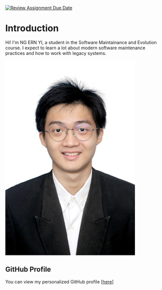 [![Review Assignment Due Date](https://classroom.github.com/assets/deadline-readme-button-22041afd0340ce965d47ae6ef1cefeee28c7c493a6346c4f15d667ab976d596c.svg)](https://classroom.github.com/a/LQr4ft17)
# Introduction
Hi! I'm NG ERN YI, a student in the Software Maintainance and Evolution course. 
I expect to learn a lot about modern software maintenance practices and how to work with legacy systems.

![My Image](image.jpg)  <!-- Link to the uploaded image --> 

## GitHub Profile

You can view my personalized GitHub profile [[here](https://github.com/ngernyi)]

